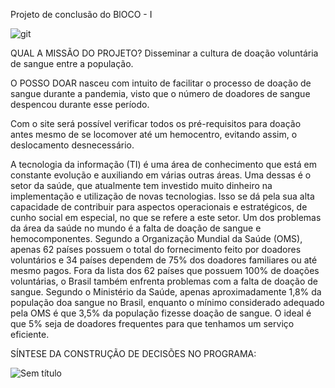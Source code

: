 Projeto de conclusão do BlOCO - I


![git](https://user-images.githubusercontent.com/88368798/137806759-8cda2f47-0c26-498b-95b1-d7806ebbaced.jpg)


QUAL A MISSÃO DO PROJETO?
Disseminar a cultura de doação voluntária de sangue entre a população.

O POSSO DOAR nasceu com intuito de facilitar o processo de doação de sangue durante a pandemia, visto que o número de doadores de sangue despencou durante esse período.

Com o site será possível verificar todos os pré-requisitos para doação antes mesmo de se locomover até um hemocentro, evitando assim, o deslocamento desnecessário.

A tecnologia da informação (TI) é uma área de conhecimento que está em constante evolução e auxiliando em várias outras áreas. Uma dessas é o setor da saúde, que atualmente tem investido muito dinheiro na implementação e utilização de novas tecnologias. Isso se dá pela sua alta capacidade de contribuir para aspectos operacionais e estratégicos, de cunho social em especial, no que se refere a este setor. Um dos problemas da área da saúde no mundo é a falta de doação de sangue e hemocomponentes. Segundo a Organização Mundial da Saúde (OMS), apenas 62 países possuem o total do fornecimento feito por doadores voluntários e 34 países dependem de 75% dos doadores familiares ou até mesmo pagos. Fora da lista dos 62 países que possuem 100% de doações voluntárias, o Brasil também enfrenta problemas com a falta de doação de sangue. Segundo o Ministério da Saúde, apenas aproximadamente 1,8% da população doa sangue no Brasil, enquanto o mínimo considerado adequado pela OMS é que 3,5% da população fizesse doação de sangue. O ideal é que 5% seja de doadores frequentes para que tenhamos um serviço eficiente.

SÍNTESE DA CONSTRUÇÃO DE DECISÕES NO PROGRAMA:

![Sem título](https://user-images.githubusercontent.com/88368798/137806320-37b25cd2-db16-41b5-a662-ceba4d9b2e50.jpg)





